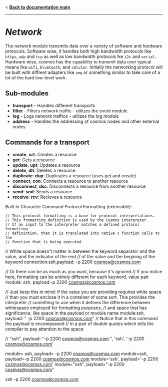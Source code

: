 < **[Back to documentation main](../documentation.md)**
___

# *Network*

The network module transmits data over a variety of software and hardware protocols. Software wise, it handles both high bandwidth protocols like `https`, `udp` and `tcp` as well as low bandwidth protocols lke `i2c` and `serial`. Hardware wise, cosmos has the capability to transmit data over typical means like `wifi`, `bluetooth`, and `celular`. Initially the networking protocol will be built with diffrent adapters like `zmq` or something similar to take care of a lot of the hard low-level work.

## Sub-modules

- **transport** - Handles different transports
- **filter** - Filters network traffic - utilizes the event module
- **log** - Logs network traffice - utilizes the log module
- **address** - Handles the addressing of cosmos nodes and other external nodes

## Commands for a transport

- **create**, **crt**: Creates a resource
- **get**: Gets a resource
- **update**, **upt**: Updates a resource
- **delete**, **dlt**: Deletes a resource
- **duplicate**: **dup**: Duplicates a resource (uses get and create)
- **connect**, **con**: Connects a resource to another resource
- **disconnect**, **dsc**: Disconnects a resource from another resource
- **send**: **snd**: Sends a resource
- **receive**: **rcv**: Recieves a resource



Built In Character Command Protocol Formatting (extensible):
	
	// This protocol formatting is a base for protocol interpretations.
	// This fromatting definition is used by the Cosmos interpreter. 
	// If an input to the interpreter matches a defined protocol formatting
	// definintion, than it is translated into native c function calls to the
	// function that is being executed

// White space doesn't matter in between the keyword separator and the value, and the indicator of the end
// of the value and the begining of the keyword
connection:ssh,payload: -p 2200 cosmos@cosmos.com

// Or there can be as much as you want, because it's ignored
// If you notice here, formatting can be entirely different for each keyword, value pair
module:    ssh,    payload:-p 2200 cosmos@cosmos.com

// Just keep this in mind: if the value you are providing requires white space
// than you must enclose it in a container of some sort. This provides the interpreter
// something to use when it defines the difference between whitespace employed for formatting purposes,
// and space that has significance, like space in the payload or module name
module:ssh, payload: "     -p 2200 cosmos@cosmos.com"  // Notice that in this command the payload is encompassed
	// in a pair of double quotes which tells the compiler to pay attention to the space

// 
"ssh", payload:   "-p 2200 cosmos@cosmos.com  ", 
'ssh', '-p 2200 cosmos@cosmos.com'

module= ssh, payload= -p 2200 cosmos@cosmos.com
module=ssh, payload=-p 2200 cosmos@cosmos.com
module='ssh', payload='-p 2200 cosmos@cosmos.com'
module="ssh", payload="-p 2200 cosmos@cosmos.com"

ssh -p 2200 cosmos@cosmos.com 
